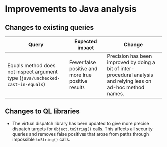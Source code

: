 # Improvements to Java analysis

## Changes to existing queries

| **Query**                  | **Expected impact**    | **Change**                                                       |
|----------------------------|------------------------|------------------------------------------------------------------|
| Equals method does not inspect argument type (`java/unchecked-cast-in-equals`) | Fewer false positive and more true positive results | Precision has been improved by doing a bit of inter-procedural analysis and relying less on ad-hoc method names. |

## Changes to QL libraries

* The virtual dispatch library has been updated to give more precise dispatch
  targets for `Object.toString()` calls. This affects all security queries and
  removes false positives that arose from paths through impossible `toString()`
  calls.

